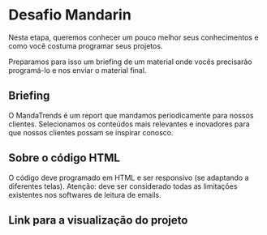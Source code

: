 # Desafio Mandarin

Nesta etapa, queremos conhecer um pouco melhor seus conhecimentos e como você costuma programar seus projetos.

Preparamos para isso um briefing de um material onde vocês precisarão programá-lo e nos enviar o material final.

## Briefing

O MandaTrends é um report que mandamos periodicamente para nossos clientes. Selecionamos os conteúdos mais relevantes e inovadores para que nossos clientes possam se inspirar conosco.

## Sobre o código HTML

O código deve programado em HTML e ser responsivo (se adaptando a diferentes telas). Atenção: deve ser considerado todas as limitações existentes nos softwares de leitura de emails.

## Link para a visualização do projeto